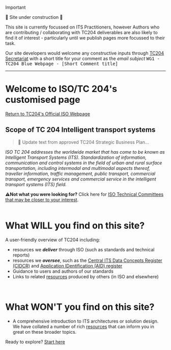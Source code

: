 <!-- tc204.md -->

>[!Important]
>🚧 Site under construction 🚧
> 
>This site  is currently focussed on ITS Practitioners, however Authors who are contributing / collaborating with TC204 deliverables are also likely to find it of interest - particularly until we publish pages more focussed to their task.
>
>Our site developers would welcome any constructive inputs through [TC204 Secretariat]( https://www.iso.org/committee/54706.html#secretariat) with a short title for your comment as the _email subject_ <kbd>WG1 - TC204 Blue Webpage - [Short Comment title] </kbd>
---
# Welcome to ISO/TC 204's customised page
[Return to TC204's Official ISO Webpage](https://www.iso.org/committee/54706.html)
 
## Scope of TC 204 Intelligent transport systems
>🚧 Update text from approved TC204 Strategic Business Plan...
 
_ISO TC 204 addresses the worldwide market that has come to be known as Intelligent Transport Systems  (ITS). Standardization of information, communication and control systems in the field of urban and rural surface transportation, including intermodal and multimodal aspects thereof, traveller information, traffic management, public transport, commercial transport, emergency services and commercial service in the intelligent transport systems (ITS) field._
 
**⚠️Not what you were looking for?** Click here for [ISO Technical Committees that may be closer to your interest](resources).
<br>
<br>

# What WILL you find on this site? 
A user-friendly overview of TC204 including:
* resources we **_deliver_** through ISO (such as standards and technical reports)
* resources we **_oversee_**, such as the [Central ITS Data Concepts Register (CIDCR)](🚧link) and [Application IDentification (AID) register](🚧link)
* Guidance to users and authors of our standards
* Links to related [resources](resources.md) produced by others (in ISO and elsewhere)
<br>

# What WON'T you find on this site?
* A comprehensive introduction to ITS architectures or solution design. We have collated a number of rich [resources](resources.md) that can inform you in great on these broader topics.


Ready to explore?  [Start here](start.md)
